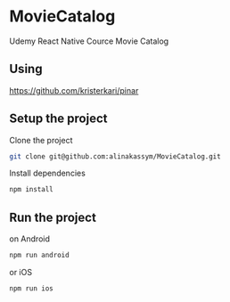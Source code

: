 # MovieCatalog
Udemy React Native Cource Movie Catalog

## Using

https://github.com/kristerkari/pinar

## Setup the project
Clone the project
```bash
git clone git@github.com:alinakassym/MovieCatalog.git
```
Install dependencies
```bash
npm install
```

## Run the project
on Android
```bash
npm run android
```

or iOS
```bash
npm run ios
```
